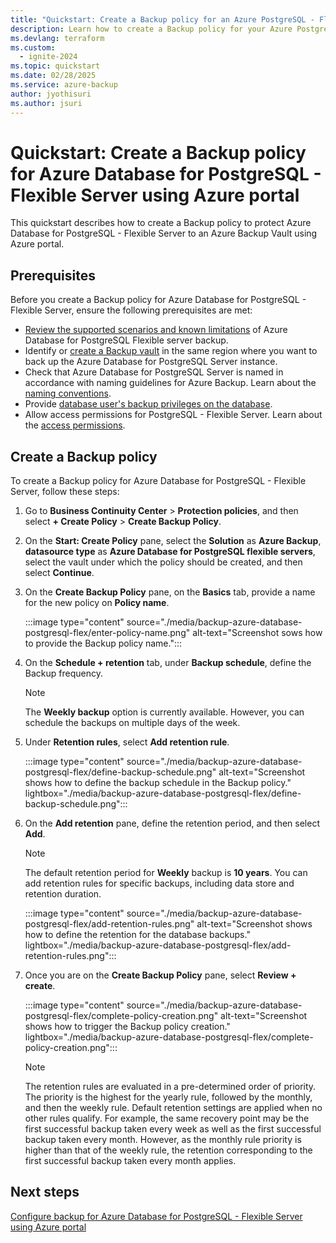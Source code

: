 ```yaml
---
title: "Quickstart: Create a Backup policy for an Azure PostgreSQL - Flexible Server using Azure portal"
description: Learn how to create a Backup policy for your Azure PostgreSQL - Flexible Server with Azure portal.
ms.devlang: terraform
ms.custom:
  - ignite-2024
ms.topic: quickstart
ms.date: 02/28/2025
ms.service: azure-backup
author: jyothisuri
ms.author: jsuri
---
```


#  Quickstart: Create a Backup policy for Azure Database for PostgreSQL - Flexible Server using Azure portal

This quickstart describes how to create a Backup policy to protect Azure Database for PostgreSQL - Flexible Server to an Azure Backup Vault using Azure portal.

## Prerequisites

Before you create a Backup policy for Azure Database for PostgreSQL - Flexible Server, ensure the following prerequisites are met:

- [Review the supported scenarios and known limitations](backup-azure-database-postgresql-flex-support-matrix.md) of Azure Database for PostgreSQL Flexible server backup.
- Identify or [create a Backup vault](create-manage-backup-vault.md#create-a-backup-vault) in the same region where you want to back up the Azure Database for PostgreSQL Server instance.
- Check that Azure Database for PostgreSQL Server is named in accordance with naming guidelines for Azure Backup. Learn about the [naming conventions](/previous-versions/azure/postgresql/single-server/tutorial-design-database-using-azure-portal#create-an-azure-database-for-postgresql).
- Provide [database user's backup privileges on the database](backup-azure-database-postgresql-overview.md#database-users-backup-privileges-on-the-database).
- Allow access permissions for PostgreSQL - Flexible Server. Learn about the [access permissions](backup-azure-database-postgresql-overview.md#access-permissions-on-the-azure-postgresql-server).

## Create a Backup policy

To create a Backup policy for Azure Database for PostgreSQL - Flexible Server, follow these steps: 

1. Go to **Business Continuity Center** > **Protection policies**, and then select **+ Create Policy** > **Create Backup Policy**.


2. On the **Start: Create Policy** pane, select the **Solution** as **Azure Backup**, **datasource type** as **Azure Database for PostgreSQL flexible servers**, select the vault under which the policy should be created, and then select **Continue**.


3. On the **Create Backup Policy** pane, on the **Basics** tab,  provide a name for the new policy on **Policy name**.

   :::image type="content" source="./media/backup-azure-database-postgresql-flex/enter-policy-name.png" alt-text="Screenshot sows how to provide the Backup policy name.":::

4. On the **Schedule + retention** tab, under **Backup schedule**, define the Backup frequency.

   >[!Note]
   >The **Weekly backup** option is currently available. However, you can schedule the backups on multiple days of the week.

5. Under **Retention rules**, select **Add retention rule**.

   :::image type="content" source="./media/backup-azure-database-postgresql-flex/define-backup-schedule.png" alt-text="Screenshot shows how to define the backup schedule in the Backup policy." lightbox="./media/backup-azure-database-postgresql-flex/define-backup-schedule.png":::

6. On the **Add retention** pane, define the retention period, and then select **Add**.


   >[!Note]
   >The default retention period for **Weekly** backup is **10 years**. You can add retention rules for specific backups, including data store and retention duration.

   :::image type="content" source="./media/backup-azure-database-postgresql-flex/add-retention-rules.png" alt-text="Screenshot shows how to define the retention for the database backups." lightbox="./media/backup-azure-database-postgresql-flex/add-retention-rules.png":::

7. Once you are on the **Create Backup Policy** pane, select **Review + create**.

   :::image type="content" source="./media/backup-azure-database-postgresql-flex/complete-policy-creation.png" alt-text="Screenshot shows how to trigger the Backup policy creation." lightbox="./media/backup-azure-database-postgresql-flex/complete-policy-creation.png":::    

    >[!Note]
    >The retention rules are evaluated in a pre-determined order of priority. The priority is the highest for the yearly rule, followed by the monthly, and then the weekly rule. Default retention settings are applied when no other rules qualify. For example, the same recovery point may be the first successful backup taken every week as well as the first successful backup taken every month. However, as the monthly rule priority is higher than that of the weekly rule, the retention corresponding to the first successful backup taken every month applies.

## Next steps

[Configure backup for Azure Database for PostgreSQL - Flexible Server using Azure portal](tutorial-create-first-backup-azure-database-postgresql-flex.md#configure-backup--for-the-database)
